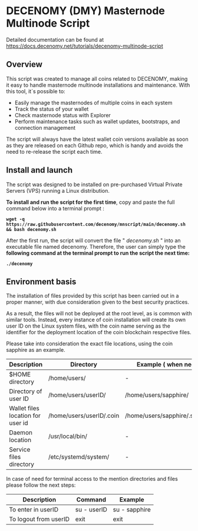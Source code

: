 # DECENOMY (DMY) Masternode Multinode Script

Detailed documentation can be found at https://docs.decenomy.net/tutorials/decenomy-multinode-script

## Overview

This script was created to manage all coins related to DECENOMY, making it easy to handle masternode multinode installations and maintenance. With this tool, it´s possible to:

- Easily manage the masternodes of multiple coins in each system
- Track the status of your wallet
- Check masternode status with Explorer
- Perform maintenance tasks such as wallet updates, bootstraps, and connection management

The script will always have the latest wallet coin versions available as soon as they are released on each Github repo, which is handy and avoids the need to re-release the script each time.


## Install and launch

The script was designed to be installed on pre-purchased Virtual Private Servers (VPS) running a Linux distribution.

**To install and run the script for the first time**, copy and paste the full command below into a terminal prompt :

**`wget -q https://raw.githubusercontent.com/decenomy/mnscript/main/decenomy.sh && bash decenomy.sh`**


After the first run, the script will convert the file " *decenomy.sh* " into an executable file named decenomy. Therefore, the user can simply type the **following command at the terminal prompt to run the script the next time:**

**`./decenomy`**

## Environment basis

The installation of files provided by this script has been carried out in a proper manner, with due consideration given to the best security practices. 

As a result, the files will not be deployed at the root level, as is common with similar tools. 
Instead, every instance of coin installation will create its own user ID on the Linux system files, with the coin name serving as the identifier for the deployment location of the coin blockchain respective files.

Please take into consideration the exact file locations, using the coin sapphire as an example.

|Description   |Directory  |Example ( when need )|
| ------------ | ------------ | ------------ |
|$HOME directory   | /home/users/   | - 
|Directory of user ID   | /home/users/userID/ |/home/users/sapphire/|
|Wallet files location for user id   | /home/users/userID/.coin |/home/users/sapphire/.sapphire|
|Daemon location | /usr/local/bin/|-|
|Service files directory | /etc/systemd/system/ |-|

In case of need for terminal access to the mention directories and files please follow the next steps:

|Description   |Command  |Example |
| ------------ | ------------ | ------------ |
| To enter in userID  | su - userID  | su - sapphire  |
| To logout from userID  | exit  |exit   |

